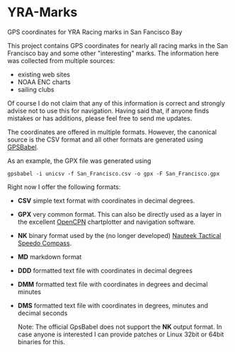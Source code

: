 YRA-Marks
=========

GPS coordinates for YRA Racing marks in San Fancisco Bay

This project contains GPS coordinates for nearly all racing marks in
the San Francisco bay and some other "interesting" marks.  The
information here was collected from multiple sources:

 * existing web sites
 * NOAA ENC charts
 * sailing clubs

Of course I do not claim that any of this information is correct and
strongly advise not to use this for navigation.  Having said that, if
anyone finds mistakes or has additions, please feel free to send me
updates.

The coordinates are offered in multiple formats.  However, the
canonical source is the CSV format and all other formats are generated
using [GPSBabel](http://www.gpsbabel.org/).

As an example, the GPX file was generated using

    gpsbabel -i unicsv -f San_Francisco.csv -o gpx -F San_Francisco.gpx

Right now I offer the following formats:

 * **CSV** simple text format with coordinates in decimal degrees.
 
 * **GPX** very common format.  This can also be directly used as a
   layer in the excellent [OpenCPN](http://opencpn.org/ocpn/) chartplotter
   and navigation software.
 
 * **NK** binary format used by the (no longer developed)
   [Nauteek Tactical Speedo Compass](http://www.nauteek.com/EN/).
   
 * **MD** markdown format

 * **DDD** formatted text file with coordinates in decimal degrees

 * **DMM** formatted text file with coordinates in degrees and decimal minutes

 * **DMS** formatted text file with coordinates in degrees, minutes
   and decimal seconds
   
   Note:
   The official GpsBabel does not support the **NK** output format.  In case
   anyone is interested I can provide patches or Linux 32bit or 64bit
   binaries for this.


